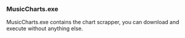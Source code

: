 ### MusicCharts.exe
MusicCharts.exe contains the chart scrapper, you can download and execute without anything else.